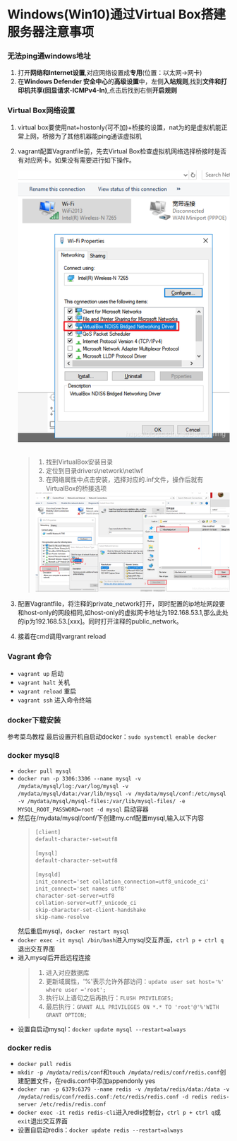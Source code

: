 # Windows(Win10)通过Virtual Box搭建服务器注意事项

### 无法ping通windows地址
1. 打开**网络和Internet设置**,对应网络设置成**专用**(位置：以太网->网卡)
2. 在**Windows Defender 安全中心**的**高级设置**中，左侧**入站规则**,找到**文件和打印机共享(回显请求-ICMPv4-In)**,点击后找到右侧**开启规则**

### Virtual Box网络设置
1. virtual box要使用nat+hostonly(可不加)+桥接的设置，nat为的是虚拟机能正常上网，桥接为了其他机器能ping通该虚拟机
2. vagrant配置Vagrantfile前，先去Virtual Box检查虚拟机网络选择桥接时是否有对应网卡。如果没有需要进行如下操作。
    <div style="text-align: center"><img src="IMG/VirtualBox-Bridge-01.png" /></div><br/>

    > 1. 找到VirtualBox安装目录
    > 2. 定位到目录drivers\network\netlwf
    > 3. 在网络属性中点击安装，选择对应的.inf文件，操作后就有VirtualBox的桥接选项
    >   <div style="text-align: center"><img src="IMG/VirtualBox-Bridge-02.png" /></div>
3. 配置Vagrantfile，将注释的private_network打开，同时配置的ip地址网段要和host-only的网段相同,如host-only的虚拟网卡地址为192.168.53.1,那么此处的ip为192.168.53.[xxx]。同时打开注释的public_network。
4. 接着在cmd调用vargrant reload

### Vagrant 命令
- `vagrant up` 启动
- `vagrant halt` 关机
- `vagrant reload` 重启
- `vagrant ssh` 进入命令终端

### docker下载安装
参考菜鸟教程
最后设置开机自启动docker：`sudo systemctl enable docker`

### docker mysql8
- `docker pull mysql`
- `docker run -p 3306:3306 --name mysql -v /mydata/mysql/log:/var/log/mysql -v /mydata/mysql/data:/var/lib/mysql -v /mydata/mysql/conf:/etc/mysql -v /mydata/mysql/mysql-files:/var/lib/mysql-files/ -e MYSQL_ROOT_PASSWORD=root -d mysql` 启动容器
- 然后在/mydata/mysql/conf/下创建my.cnf配置mysql,输入以下内容
  > ```
  > [client]
  > default-character-set=utf8
  >
  > [mysql]
  > default-character-set=utf8
  >
  > [mysqld]
  > init_connect='set collation_connection=utf8_unicode_ci'
  > init_connect='set names utf8'
  > character-set-server=utf8
  > collation-server=utf7_unicode_ci
  > skip-character-set-client-handshake
  > skip-name-resolve
  > ```
  然后重启mysql，`docker restart mysql`
- `docker exec -it mysql /bin/bash`进入mysql交互界面，`ctrl p + ctrl q`退出交互界面
- 进入mysql后开启远程连接
  > 1. 进入对应数据库
  > 2. 更新域属性，'%'表示允许外部访问：`update user set host='%' where user ='root';`
  > 3. 执行以上语句之后再执行：`FLUSH PRIVILEGES;`
  > 4. 最后执行：`GRANT ALL PRIVILEGES ON *.* TO 'root'@'%'WITH GRANT OPTION;`
- 设置自启动mysql：`docker update mysql --restart=always`

### docker redis
- `docker pull redis`
- `mkdir -p /mydata/redis/conf`和`touch /mydata/redis/conf/redis.conf`创建配置文件，在redis.conf中添加appendonly yes
- `docker run -p 6379:6379 --name redis -v /mydata/redis/data:/data -v /mydata/redis/conf/redis.conf:/etc/redis/redis.conf -d redis redis-server /etc/redis/redis.conf`
- `docker exec -it redis redis-cli`进入redis控制台，`ctrl p + ctrl q`或`exit`退出交互界面
- 设置自启动redis：`docker update redis --restart=always`

